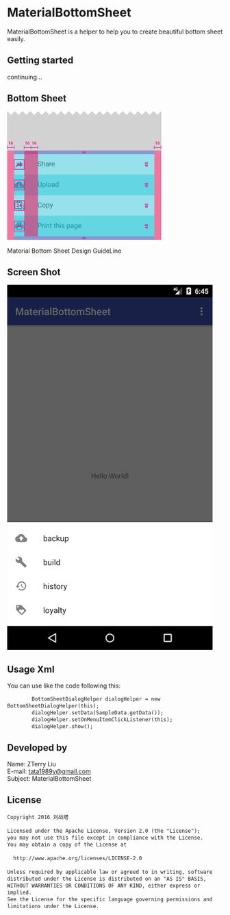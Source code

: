 # MaterialBottomSheet
MaterialBottomSheet is a helper to help you to create beautiful bottom sheet easily.

Getting started
---------------
continuing...

Bottom Sheet
-----------
![](https://github.com/liuzhanta/MaterialBottomSheet/blob/master/components-bottomsheets-content-actionsheet_08_large_mdpi.png)

Material Bottom Sheet Design GuideLine

Screen Shot
-----------
![](https://github.com/liuzhanta/MaterialBottomSheet/blob/master/Screenshot.png) 

Usage Xml
---------
You can use like the code following this:

            BottomSheetDialogHelper dialogHelper = new BottomSheetDialogHelper(this);
            dialogHelper.setData(SampleData.getData());
            dialogHelper.setOnMenuItemClickListener(this);
            dialogHelper.show();
    
Developed by
------------
Name: ZTerry Liu  
E-mail: tata1989y@gmail.com  
Subject: MaterialBottomSheet 
 
License
---------

    Copyright 2016 刘战塔
    
    Licensed under the Apache License, Version 2.0 (the "License");
    you may not use this file except in compliance with the License.
    You may obtain a copy of the License at
 
      http://www.apache.org/licenses/LICENSE-2.0
 
    Unless required by applicable law or agreed to in writing, software
    distributed under the License is distributed on an "AS IS" BASIS,
    WITHOUT WARRANTIES OR CONDITIONS OF ANY KIND, either express or implied.
    See the License for the specific language governing permissions and
    limitations under the License.      